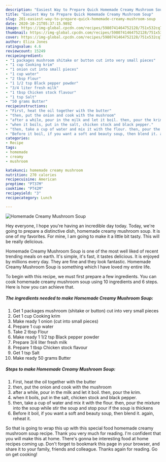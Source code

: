 ```yaml
---
description: "Easiest Way to Prepare Quick Homemade Creamy Mushroom Soup"
title: "Easiest Way to Prepare Quick Homemade Creamy Mushroom Soup"
slug: 201-easiest-way-to-prepare-quick-homemade-creamy-mushroom-soup
date: 2020-10-21T05:37:15.989Z
image: https://img-global.cpcdn.com/recipes/5980741464752128/751x532cq70/homemade-creamy-mushroom-soup-recipe-main-photo.jpg
thumbnail: https://img-global.cpcdn.com/recipes/5980741464752128/751x532cq70/homemade-creamy-mushroom-soup-recipe-main-photo.jpg
cover: https://img-global.cpcdn.com/recipes/5980741464752128/751x532cq70/homemade-creamy-mushroom-soup-recipe-main-photo.jpg
author: Eliza Jones
ratingvalue: 4.6
reviewcount: 15249
recipeingredient:
- "1 packages mushroom shitake or button cut into very small pieces"
- "1 cup Cooking krim"
- "1 onion cut into small pieces"
- "1 cup water"
- "2 tbsp Flour"
- "1 1/2 tsp Black pepper powder"
- "3/4 liter fresh milk"
- "1 tbsp Chicken stock flavour"
- "1 tsp Salt"
- "50 grams Butter"
recipeinstructions:
- "First, heat the oil together with the butter"
- "then, put the onion and cook with the mushroom"
- "after a while, pour in the milk and let it boil. then, pour the krim."
- "when it boils, put in the salt, chicken stock and black pepper."
- "then, take a cup of water and mix it with the flour. then, pour the mixture into the soup while stir the soup and stop pour if the soup is thickens"
- "Before it boil, if you want a soft and beauty soup, then blend it. again, reheat it."
categories:
- Recipe
tags:
- homemade
- creamy
- mushroom

katakunci: homemade creamy mushroom 
nutrition: 270 calories
recipecuisine: American
preptime: "PT37M"
cooktime: "PT42M"
recipeyield: "3"
recipecategory: Lunch

---
```



![Homemade Creamy Mushroom Soup](https://img-global.cpcdn.com/recipes/5980741464752128/751x532cq70/homemade-creamy-mushroom-soup-recipe-main-photo.jpg)

Hey everyone, I hope you're having an incredible day today. Today, we're going to prepare a distinctive dish, homemade creamy mushroom soup. It is one of my favorites. For mine, I am going to make it a little bit tasty. This will be really delicious.

Homemade Creamy Mushroom Soup is one of the most well liked of recent trending meals on earth. It's simple, it's fast, it tastes delicious. It is enjoyed by millions every day. They are fine and they look fantastic. Homemade Creamy Mushroom Soup is something which I have loved my entire life.




To begin with this recipe, we must first prepare a few ingredients. You can cook homemade creamy mushroom soup using 10 ingredients and 6 steps. Here is how you can achieve that.

<!--inarticleads1-->

##### The ingredients needed to make Homemade Creamy Mushroom Soup:

1. Get 1 packages mushroom (shitake or button) cut into very small pieces
1. Get 1 cup Cooking krim
1. Make ready 1 onion (cut into small pieces)
1. Prepare 1 cup water
1. Take 2 tbsp Flour
1. Make ready 1 1/2 tsp Black pepper powder
1. Prepare 3/4 liter fresh milk
1. Prepare 1 tbsp Chicken stock flavour
1. Get 1 tsp Salt
1. Make ready 50 grams Butter




<!--inarticleads2-->

##### Steps to make Homemade Creamy Mushroom Soup:

1. First, heat the oil together with the butter
1. then, put the onion and cook with the mushroom
1. after a while, pour in the milk and let it boil. then, pour the krim.
1. when it boils, put in the salt, chicken stock and black pepper.
1. then, take a cup of water and mix it with the flour. then, pour the mixture into the soup while stir the soup and stop pour if the soup is thickens
1. Before it boil, if you want a soft and beauty soup, then blend it. again, reheat it.




So that is going to wrap this up with this special food homemade creamy mushroom soup recipe. Thank you very much for reading. I'm confident that you will make this at home. There's gonna be interesting food at home recipes coming up. Don't forget to bookmark this page in your browser, and share it to your family, friends and colleague. Thanks again for reading. Go on get cooking!

